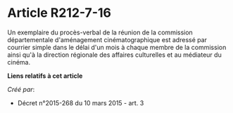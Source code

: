 # Article R212-7-16

Un exemplaire du procès-verbal de la réunion de la commission départementale d'aménagement cinématographique est adressé par
courrier simple dans le délai d'un mois à chaque membre de la commission ainsi qu'à la direction régionale des affaires
culturelles et au médiateur du cinéma.

**Liens relatifs à cet article**

_Créé par_:

  - Décret n°2015-268 du 10 mars 2015 - art. 3
